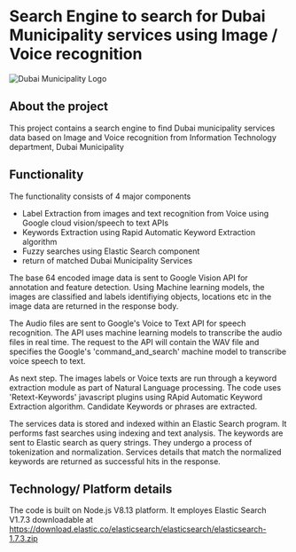 # Search Engine to search for Dubai Municipality services using Image / Voice recognition

 
![Dubai Municipality Logo](https://github.com/dubaimunicipalityitd/ImageRecognitionAI/blob/main/dmLogo.png)


## About the project

This project contains a search engine to find Dubai municipality services data based on Image and Voice recognition from Information Technology department, Dubai Municipality


## Functionality

The functionality consists of 4 major components 

- Label Extraction from images and text recognition from Voice using Google cloud vision/speech to text APIs
- Keywords Extraction using Rapid Automatic Keyword Extraction algorithm
- Fuzzy searches using Elastic Search component
- return of matched Dubai Municipality Services


The base 64 encoded image data is sent to Google Vision API for annotation and feature detection. Using Machine learning models, the images are classified and labels identifiying objects, locations etc in the image data are returned in the response body.

The Audio files are sent to Google's Voice to Text API for speech recognition. The API uses machine learning models to transcribe the audio files in real time. The request to the API will contain the WAV file and specifies the Google's 'command_and_search' machine model to transcribe voice speech to text. 

As next step. The images labels or Voice texts are run through a keyword extraction module as part of Natural Language processing. The code uses 'Retext-Keywords' javascript plugins using RApid Automatic Keyword Extraction algorithm. Candidate Keywords or phrases are extracted.


The services data is stored and indexed within an Elastic Search program. It performs fast searches using indexing and text analysis. The keywords are sent to Elastic search as query strings. They undergo a process of tokenization and normalization. Services details that match the normalized keywords are returned as successful hits in the response.


## Technology/ Platform details

The code is built on Node.js V8.13 platform. It employes Elastic Search V1.7.3 downloadable at https://download.elastic.co/elasticsearch/elasticsearch/elasticsearch-1.7.3.zip
